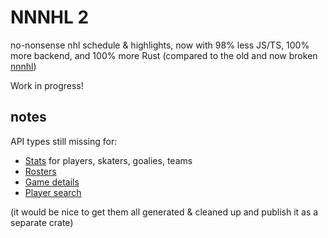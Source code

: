 # NNNHL 2

no-nonsense nhl schedule & highlights, now with 98% less JS/TS, 100% more backend, and 100% more Rust (compared to the old and now broken [nnnhl](https://github.com/Andriamanitra/nnnhl))

Work in progress!

## notes

API types still missing for:
* [Stats](https://gitlab.com/dword4/nhlapi/-/blob/master/new-api.md#stats) for players, skaters, goalies, teams
* [Rosters](https://gitlab.com/dword4/nhlapi/-/blob/master/new-api.md#rosters)
* [Game details](https://gitlab.com/dword4/nhlapi/-/blob/master/new-api.md#game-details)
* [Player search](https://gitlab.com/dword4/nhlapi/-/blob/master/new-api.md#player-search)

(it would be nice to get them all generated & cleaned up and publish it as a separate crate)
